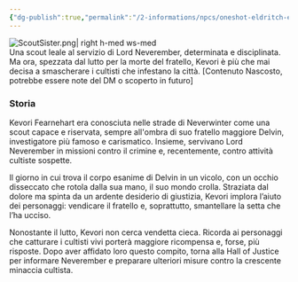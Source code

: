 ```yaml
---
{"dg-publish":true,"permalink":"/2-informations/npcs/oneshot-eldritch-eye/kevori-fearnehart/","noteIcon":""}
---
```


![ScoutSister.png| right h-med ws-med](/img/user/Assets/ScoutSister.png)  
Una scout leale al servizio di Lord Neverember, determinata e disciplinata. Ma ora, spezzata dal lutto per la morte del fratello, Kevori è più che mai decisa a smascherare i cultisti che infestano la città.
[Contenuto Nascosto, potrebbe essere note del DM o scoperto in futuro]
### Storia

Kevori Fearnehart era conosciuta nelle strade di Neverwinter come una scout capace e riservata, sempre all'ombra di suo fratello maggiore Delvin, investigatore più famoso e carismatico. Insieme, servivano Lord Neverember in missioni contro il crimine e, recentemente, contro attività cultiste sospette.

Il giorno in cui trova il corpo esanime di Delvin in un vicolo, con un occhio disseccato che rotola dalla sua mano, il suo mondo crolla. Straziata dal dolore ma spinta da un ardente desiderio di giustizia, Kevori implora l’aiuto dei personaggi: vendicare il fratello e, soprattutto, smantellare la setta che l’ha ucciso.

Nonostante il lutto, Kevori non cerca vendetta cieca. Ricorda ai personaggi che catturare i cultisti vivi porterà maggiore ricompensa e, forse, più risposte. Dopo aver affidato loro questo compito, torna alla Hall of Justice per informare Neverember e preparare ulteriori misure contro la crescente minaccia cultista.